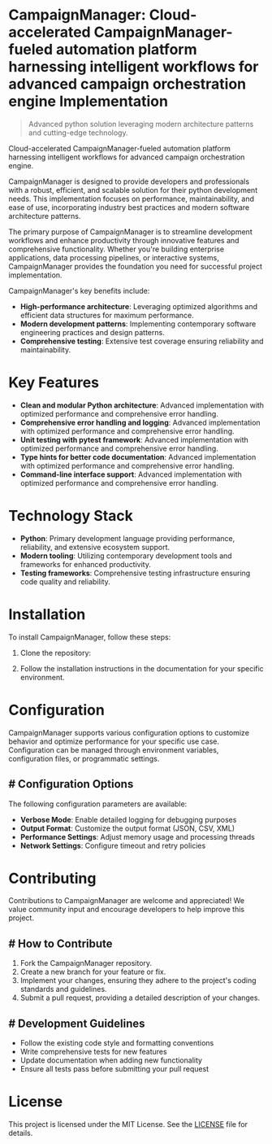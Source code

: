 <!-- fallback_CampaignManager_20250824074139_58390 -->

# CampaignManager: Cloud-accelerated CampaignManager-fueled automation platform harnessing intelligent workflows for advanced campaign orchestration engine Implementation
> Advanced python solution leveraging modern architecture patterns and cutting-edge technology.

Cloud-accelerated CampaignManager-fueled automation platform harnessing intelligent workflows for advanced campaign orchestration engine.

CampaignManager is designed to provide developers and professionals with a robust, efficient, and scalable solution for their python development needs. This implementation focuses on performance, maintainability, and ease of use, incorporating industry best practices and modern software architecture patterns.

The primary purpose of CampaignManager is to streamline development workflows and enhance productivity through innovative features and comprehensive functionality. Whether you're building enterprise applications, data processing pipelines, or interactive systems, CampaignManager provides the foundation you need for successful project implementation.

CampaignManager's key benefits include:

* **High-performance architecture**: Leveraging optimized algorithms and efficient data structures for maximum performance.
* **Modern development patterns**: Implementing contemporary software engineering practices and design patterns.
* **Comprehensive testing**: Extensive test coverage ensuring reliability and maintainability.

# Key Features

* **Clean and modular Python architecture**: Advanced implementation with optimized performance and comprehensive error handling.
* **Comprehensive error handling and logging**: Advanced implementation with optimized performance and comprehensive error handling.
* **Unit testing with pytest framework**: Advanced implementation with optimized performance and comprehensive error handling.
* **Type hints for better code documentation**: Advanced implementation with optimized performance and comprehensive error handling.
* **Command-line interface support**: Advanced implementation with optimized performance and comprehensive error handling.

# Technology Stack

* **Python**: Primary development language providing performance, reliability, and extensive ecosystem support.
* **Modern tooling**: Utilizing contemporary development tools and frameworks for enhanced productivity.
* **Testing frameworks**: Comprehensive testing infrastructure ensuring code quality and reliability.

# Installation

To install CampaignManager, follow these steps:

1. Clone the repository:


2. Follow the installation instructions in the documentation for your specific environment.

# Configuration

CampaignManager supports various configuration options to customize behavior and optimize performance for your specific use case. Configuration can be managed through environment variables, configuration files, or programmatic settings.

## # Configuration Options

The following configuration parameters are available:

* **Verbose Mode**: Enable detailed logging for debugging purposes
* **Output Format**: Customize the output format (JSON, CSV, XML)
* **Performance Settings**: Adjust memory usage and processing threads
* **Network Settings**: Configure timeout and retry policies

# Contributing

Contributions to CampaignManager are welcome and appreciated! We value community input and encourage developers to help improve this project.

## # How to Contribute

1. Fork the CampaignManager repository.
2. Create a new branch for your feature or fix.
3. Implement your changes, ensuring they adhere to the project's coding standards and guidelines.
4. Submit a pull request, providing a detailed description of your changes.

## # Development Guidelines

* Follow the existing code style and formatting conventions
* Write comprehensive tests for new features
* Update documentation when adding new functionality
* Ensure all tests pass before submitting your pull request

# License

This project is licensed under the MIT License. See the [LICENSE](https://github.com/Jennifercruz23/CampaignManager/blob/main/LICENSE) file for details.
